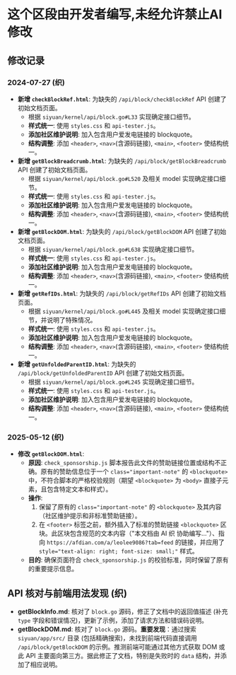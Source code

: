 # 这个区段由开发者编写,未经允许禁止AI修改


## 修改记录

### 2024-07-27 (织)

*   **新增 `checkBlockRef.html`**: 为缺失的 `/api/block/checkBlockRef` API 创建了初始文档页面。
    *   根据 `siyuan/kernel/api/block.go#L33` 实现确定接口细节。
    *   **样式统一**: 使用 `styles.css` 和 `api-tester.js`。
    *   **添加社区维护说明**: 加入包含用户爱发电链接的 blockquote。
    *   **结构调整**: 添加 `<header>`, `<nav>`(含源码链接), `<main>`, `<footer>` 使结构统一。
*   **新增 `getBlockBreadcrumb.html`**: 为缺失的 `/api/block/getBlockBreadcrumb` API 创建了初始文档页面。
    *   根据 `siyuan/kernel/api/block.go#L520` 及相关 model 实现确定接口细节。
    *   **样式统一**: 使用 `styles.css` 和 `api-tester.js`。
    *   **添加社区维护说明**: 加入包含用户爱发电链接的 blockquote。
    *   **结构调整**: 添加 `<header>`, `<nav>`(含源码链接), `<main>`, `<footer>` 使结构统一。
*   **新增 `getBlockDOM.html`**: 为缺失的 `/api/block/getBlockDOM` API 创建了初始文档页面。
    *   根据 `siyuan/kernel/api/block.go#L638` 实现确定接口细节。
    *   **样式统一**: 使用 `styles.css` 和 `api-tester.js`。
    *   **添加社区维护说明**: 加入包含用户爱发电链接的 blockquote。
    *   **结构调整**: 添加 `<header>`, `<nav>`(含源码链接), `<main>`, `<footer>` 使结构统一。
*   **新增 `getRefIDs.html`**: 为缺失的 `/api/block/getRefIDs` API 创建了初始文档页面。
    *   根据 `siyuan/kernel/api/block.go#L445` 及相关 model 实现确定接口细节，并说明了特殊情况。
    *   **样式统一**: 使用 `styles.css` 和 `api-tester.js`。
    *   **添加社区维护说明**: 加入包含用户爱发电链接的 blockquote。
    *   **结构调整**: 添加 `<header>`, `<nav>`(含源码链接), `<main>`, `<footer>` 使结构统一。
*   **新增 `getUnfoldedParentID.html`**: 为缺失的 `/api/block/getUnfoldedParentID` API 创建了初始文档页面。
    *   根据 `siyuan/kernel/api/block.go#L245` 实现确定接口细节。
    *   **样式统一**: 使用 `styles.css` 和 `api-tester.js`。
    *   **添加社区维护说明**: 加入包含用户爱发电链接的 blockquote。
    *   **结构调整**: 添加 `<header>`, `<nav>`(含源码链接), `<main>`, `<footer>` 使结构统一。 

### 2025-05-12 (织)

*   **修改 `getBlockDOM.html`**:
    *   **原因**: `check_sponsorship.js` 脚本报告此文件的赞助链接位置或结构不正确。原有的赞助信息位于一个 `class="important-note"` 的 `<blockquote>` 中，不符合脚本的严格校验规则（期望 `<blockquote>` 为 `<body>` 直接子元素，且包含特定文本和样式）。
    *   **操作**: 
        1.  保留了原有的 `class="important-note"` 的 `<blockquote>` 及其内容（社区维护提示和非标准赞助链接）。
        2.  在 `<footer>` 标签之前，额外插入了标准的赞助链接 `<blockquote>` 区块。此区块包含规范的文本内容（"本文档由 AI 织 协助编写..."）、指向 `https://afdian.com/a/leolee9086?tab=feed` 的链接，并应用了 `style="text-align: right; font-size: small;"` 样式。
    *   **目的**: 确保页面符合 `check_sponsorship.js` 的校验标准，同时保留了原有的重要提示信息。 

## API 核对与前端用法发现 (织)

*   **getBlockInfo.md**: 核对了 `block.go` 源码，修正了文档中的返回值描述 (补充 `type` 字段和错误情况)，更新了示例，添加了请求方法和错误码说明。
*   **getBlockDOM.md**: 核对了 `block.go` 源码。**重要发现**：通过搜索 `siyuan/app/src/` 目录 (包括精确搜索)，未找到前端代码直接调用 `/api/block/getBlockDOM` 的示例。推测前端可能通过其他方式获取 DOM 或此 API 主要面向第三方。据此修正了文档，特别是失败时的 `data` 结构，并添加了相应说明。 